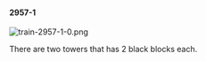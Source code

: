 #### 2957-1
![train-2957-1-0.png](https://github.com/lil-lab/nlvr/raw/master/nlvr/train/images/1/train-2957-1-0.png "train-2957-1-0.png")

There are two towers that has 2 black blocks each.